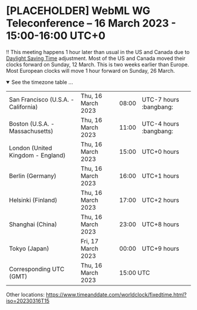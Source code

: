 
# [PLACEHOLDER] WebML WG Teleconference – 16 March 2023 - 15:00-16:00 UTC+0

:bangbang: This meeting happens 1 hour later than usual in the US and Canada due to [Daylight Saving Time](https://www.timeanddate.com/time/dst/2023a.html) adjustment. Most of the US and Canada moved their clocks forward on Sunday, 12 March. This is two weeks earlier than Europe. Most European clocks will move 1 hour forward on Sunday, 26 March. 

<details open><summary>See the timezone table ...</summary>
<table>
<tr><td> San Francisco (U.S.A. - California) <td> Thu, 16 March 2023 <td> 08:00 <td> UTC-7 hours :bangbang:
<tr><td> Boston (U.S.A. - Massachusetts) <td> Thu, 16 March 2023 <td> 11:00 <td> UTC-4 hours :bangbang:
<tr><td> London (United Kingdom - England) <td> Thu, 16 March 2023 <td> 15:00 <td> UTC+0 hours
<tr><td> Berlin (Germany) <td> Thu, 16 March 2023 <td> 16:00 <td> UTC+1 hours
<tr><td> Helsinki (Finland) <td> Thu, 16 March 2023 <td> 17:00 <td> UTC+2 hours
<tr><td> Shanghai (China) <td> Thu, 16 March 2023 <td> 23:00 <td> UTC+8 hours
<tr><td> Tokyo (Japan) <td> Fri, 17 March 2023 <td> 00:00 <td> UTC+9 hours
<tr><td> Corresponding UTC (GMT) <td> Thu, 16 March 2023 <td colspan=2> 15:00 UTC
</table>

Other locations: https://www.timeanddate.com/worldclock/fixedtime.html?iso=20230316T15
  </details>
